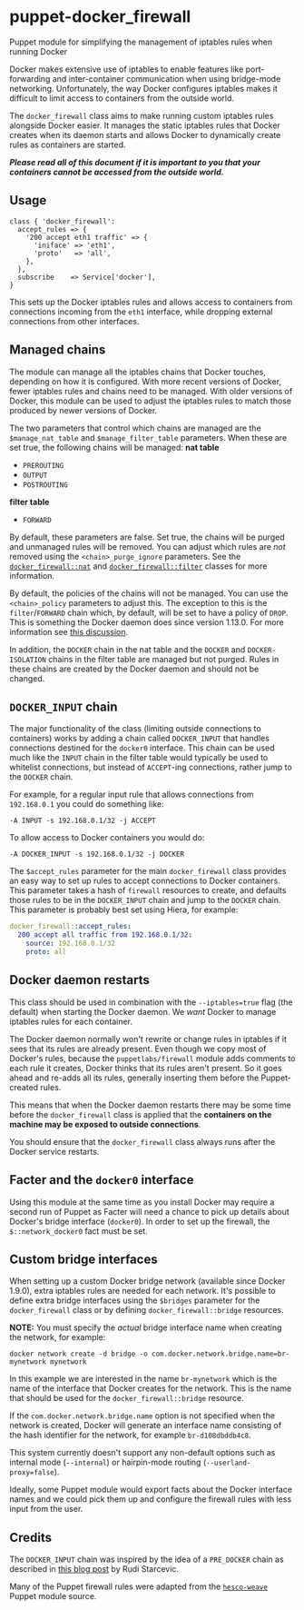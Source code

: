 # puppet-docker_firewall
Puppet module for simplifying the management of iptables rules when running Docker

Docker makes extensive use of iptables to enable features like port-forwarding and inter-container communication when using bridge-mode networking. Unfortunately, the way Docker configures iptables makes it difficult to limit access to containers from the outside world.

The `docker_firewall` class aims to make running custom iptables rules alongside Docker easier. It manages the static iptables rules that Docker creates when its daemon starts and allows Docker to dynamically create rules as containers are started.

***Please read all of this document if it is important to you that your containers cannot be accessed from the outside world.***

## Usage
```puppet
class { 'docker_firewall':
  accept_rules => {
    '200 accept eth1 traffic' => {
      'iniface' => 'eth1',
      'proto'   => 'all',
    },
  },
  subscribe    => Service['docker'],
}
```
This sets up the Docker iptables rules and allows access to containers from connections incoming from the `eth1` interface, while dropping external connections from other interfaces.

## Managed chains
The module can manage all the iptables chains that Docker touches, depending on how it is configured. With more recent versions of Docker, fewer iptables rules and chains need to be managed. With older versions of Docker, this module can be used to adjust the iptables rules to match those produced by newer versions of Docker.

The two parameters that control which chains are managed are the `$manage_nat_table` and `$manage_filter_table` parameters. When these are set true, the following chains will be managed:
**nat table**
* `PREROUTING`
* `OUTPUT`
* `POSTROUTING`

**filter table**
* `FORWARD`

By default, these parameters are false. Set true, the chains will be purged and unmanaged rules will be removed. You can adjust which rules are *not* removed using the `<chain>_purge_ignore` parameters. See the [`docker_firewall::nat`](manifests/nat.pp) and [`docker_firewall::filter`](manifests/filter.pp) classes for more information.

By default, the policies of the chains will not be managed. You can use the `<chain>_policy` parameters to adjust this. The exception to this is the `filter`/`FORWARD` chain which, by default, will be set to have a policy of `DROP`. This is something the Docker daemon does since version 1.13.0. For more information see [this discussion](https://github.com/docker/docker/issues/14041).

In addition, the `DOCKER` chain in the nat table and the `DOCKER` and `DOCKER-ISOLATION` chains in the filter table are managed but not purged. Rules in these chains are created by the Docker daemon and should not be changed.

## `DOCKER_INPUT` chain
The major functionality of the class (limiting outside connections to containers) works by adding a chain called `DOCKER_INPUT` that handles connections destined for the `docker0` interface. This chain can be used much like the `INPUT` chain in the filter table would typically be used to whitelist connections, but instead of `ACCEPT`-ing connections, rather jump to the `DOCKER` chain.

For example, for a regular input rule that allows connections from
`192.168.0.1` you could do something like:
```
-A INPUT -s 192.168.0.1/32 -j ACCEPT
```
To allow access to Docker containers you would do:
```
-A DOCKER_INPUT -s 192.168.0.1/32 -j DOCKER
```

The `$accept_rules` parameter for the main `docker_firewall` class provides an easy way to set up rules to accept connections to Docker containers. This parameter takes a hash of `firewall` resources to create, and defaults those rules to be in the `DOCKER_INPUT` chain and jump to the `DOCKER` chain. This parameter is probably best set using Hiera, for example:
```yaml
docker_firewall::accept_rules:
  200 accept all traffic from 192.168.0.1/32:
    source: 192.168.0.1/32
    proto: all
```

## Docker daemon restarts
This class should be used in combination with the `--iptables=true` flag (the default) when starting the Docker daemon. We *want* Docker to manage iptables rules for each container.

The Docker daemon normally won't rewrite or change rules in iptables if it sees that its rules are already present. Even though we copy most of Docker's rules, because the `puppetlabs/firewall` module adds comments to each rule it creates, Docker thinks that its rules aren't present. So it goes ahead and re-adds all its rules, generally inserting them before the Puppet-created rules.

This means that when the Docker daemon restarts there may be some time before the `docker_firewall` class is applied that the **containers on the machine may be exposed to outside connections**.

You should ensure that the `docker_firewall` class always runs after the Docker service restarts.

## Facter and the `docker0` interface
Using this module at the same time as you install Docker may require a second run of Puppet as Facter will need a chance to pick up details about Docker's bridge interface (`docker0`). In order to set up the firewall, the `$::network_docker0` fact must be set.

## Custom bridge interfaces
When setting up a custom Docker bridge network (available since Docker 1.9.0), extra iptables rules are needed for each network. It's possible to define extra bridge interfaces using the `$bridges` parameter for the `docker_firewall` class or by defining `docker_firewall::bridge` resources.

**NOTE:** You must specify the _actual_ bridge interface name when creating the network, for example:
```
docker network create -d bridge -o com.docker.network.bridge.name=br-mynetwork mynetwork
```
In this example we are interested in the name `br-mynetwork` which is the name of the interface that Docker creates for the network. This is the name that should be used for the `docker_firewall::bridge` resource.

If the `com.docker.network.bridge.name` option is not specified when the network is created, Docker will generate an interface name consisting of the hash identifier for the network, for example `br-d108dbddb4c8`.

This system currently doesn't support any non-default options such as internal mode (`--internal`) or hairpin-mode routing (`--userland-proxy=false`).

Ideally, some Puppet module would export facts about the Docker interface names and we could pick them up and configure the firewall rules with less input from the user.

## Credits
The `DOCKER_INPUT` chain was inspired by the idea of a `PRE_DOCKER` chain as described in [this blog post](http://rudijs.github.io/2015-07/docker-restricting-container-access-with-iptables/) by Rudi Starcevic.

Many of the Puppet firewall rules were adapted from the [`hesco-weave`](https://github.com/hesco/hesco-weave) Puppet module source.
